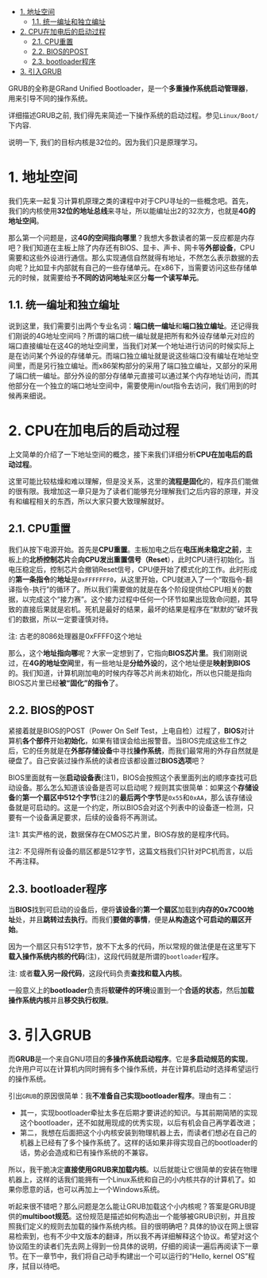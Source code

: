 
<!-- @import "[TOC]" {cmd="toc" depthFrom=1 depthTo=6 orderedList=false} -->

<!-- code_chunk_output -->

- [1. 地址空间](#1-地址空间)
  - [1.1. 统一编址和独立编址](#11-统一编址和独立编址)
- [2. CPU在加电后的启动过程](#2-cpu在加电后的启动过程)
  - [2.1. CPU重置](#21-cpu重置)
  - [2.2. BIOS的POST](#22-bios的post)
  - [2.3. bootloader程序](#23-bootloader程序)
- [3. 引入GRUB](#3-引入grub)

<!-- /code_chunk_output -->

GRUB的全称是GRand Unified Bootloader，是一个**多重操作系统启动管理器**，用来引导不同的操作系统。

详细描述GRUB之前, 我们得先来简述一下操作系统的启动过程。参见`Linux/Boot/`下内容.

说明一下, 我们的目标内核是32位的。因为我们只是原理学习。

# 1. 地址空间

我们先来一起复习计算机原理之类的课程中对于CPU寻址的一些概念吧。首先，我们的内核使用**32位的地址总线**来寻址，所以能编址出2的32次方，也就是**4G的地址空间**。

那么第一个问题是，这**4G的空间指向哪里**？我想大多数读者的第一反应都是内存吧？我们知道在主板上除了内存还有BIOS、显卡、声卡、网卡等**外部设备**，CPU需要和这些外设进行通信。那么实现通信自然就得有地址，不然怎么表示数据的去向呢？比如显卡内部就有自己的一些存储单元。在x86下，当需要访问这些存储单元的时候，就需要给予**不同的访问地址**来区分**每一个读写单元**。

## 1.1. 统一编址和独立编址

说到这里，我们需要引出两个专业名词：**端口统一编址**和**端口独立编址**。还记得我们刚说的4G地址空间吗？所谓的端口统一编址就是把所有和外设存储单元对应的端口直接编址在这4G的地址空间里，当我们对某一个地址进行访问的时候实际上是在访问某个外设的存储单元。而端口独立编址就是说这些端口没有编址在地址空间里，而是另行独立编址。而x86架构部分的采用了端口独立编址，又部分的采用了端口统一编址。部分外设的部分存储单元直接可以通过某个内存地址访问，而其他部分在一个独立的端口地址空间中，需要使用in/out指令去访问，我们用到的时候再来细说。

# 2. CPU在加电后的启动过程

上文简单的介绍了一下地址空间的概念，接下来我们详细分析**CPU在加电后的启动过程**。

这里可能比较枯燥和难以理解，但是没关系，这里的**流程是固化**的，程序员们能做的很有限。我增加这一章只是为了读者们能够充分理解我们之后内容的原理，并没有和编程相关的东西，所以大家只要大致理解就好。

## 2.1. CPU重置

我们从按下电源开始。首先是**CPU重置**。主板加电之后在**电压尚未稳定之前**，主板上的**北桥控制芯片**会**向CPU发出重置信号（Reset**），此时CPU进行初始化。当电压稳定后，控制芯片会撤销Reset信号，CPU便开始了模式化的工作。此时形成的**第一条指令**的**地址**是`0xFFFFFFF0`，从这里开始，CPU就进入了一个“取指令-翻译指令-执行”的循环了。所以我们需要做的就是在各个阶段提供给CPU相关的数据，以完成这个“接力赛”。这个接力过程中任何一个环节如果出现致命问题，其导致的直接后果就是宕机。死机是最好的结果，最坏的结果是程序在“默默的”破坏我们的数据，所以一定要谨慎对待。

注: 古老的8086处理器是0xFFFF0这个地址

那么，这个**地址指向哪**呢？大家一定想到了，它指向**BIOS芯片里**。我们刚刚说过，在**4G的地址空间**里，有一些地址是**分给外设**的，这个地址便是**映射到BIOS**的。我们知道，计算机刚加电的时候内存等芯片尚未初始化，所以也只能是指向BIOS芯片里已经**被“固化”的指令**了。

## 2.2. BIOS的POST

紧接着就是BIOS的POST（Power On Self Test，上电自检）过程了，**BIOS**对计算机**各个部件**开始**初始化**，如果有错误会给出报警音。当BIOS完成这些工作之后，它的任务就是在**外部存储设备**中寻找**操作系统**，而我们最常用的外存自然就是硬盘了。自己安装过操作系统的读者应该都设置过**BIOS选项**吧？

BIOS里面就有一张**启动设备表**(注1)，BIOS会按照这个表里面列出的顺序查找可启动设备。那么怎么知道该设备是否可以启动呢？规则其实很简单：如果这个**存储设备**的**第一个扇区中512个字节**(注2)的**最后两个字节**是`0x55`和`0xAA`，那么该存储设备就是可启动的。这是一个约定，所以BIOS会对这个列表中的设备逐一检测，只要有一个设备满足要求，后续的设备将不再测试。

注1: 其实严格的说，数据保存在CMOS芯片里，BIOS存放的是程序代码。

注2: 不见得所有设备的扇区都是512字节，这篇文档我们只针对PC机而言，以后不再注释。

## 2.3. bootloader程序

当**BIOS**找到可启动的设备后，便将**该设备**的**第一个扇区**加载到**内存的0x7C00地址**处，并且**跳转过去执行**。而我们**要做的事情**，便是**从构造这个可启动的扇区开始**。

因为一个扇区只有512字节，放不下太多的代码，所以常规的做法便是在这里写下**载入操作系统内核的代码**(注)，这段代码就是所谓的`bootloader`程序。

注: 或者**载入另一段代码**，这段代码负责**查找和载入内核**。

一般意义上的**bootloader**负责将**软硬件的环境**设置到一个**合适的状态**，然后**加载操作系统内核**并且**移交执行权限**。

# 3. 引入GRUB

而**GRUB**是一个来自GNU项目的**多操作系统启动程序**。它是**多启动规范的实现**，允许用户可以在计算机内同时拥有多个操作系统，并在计算机启动时选择希望运行的操作系统。

引出`GRUB`的原因很简单：我**不准备自己实现bootloader程序**。理由有二：

- 其一，实现bootloader牵扯太多在后期才要讲述的知识。与其前期简陋的实现这个bootloader，还不如就用现成的优秀实现，以后有机会自己再学着改进；
- 第二，我想在后面把这个小内核安装到物理机器上去，而读者们想必在自己的机器上已经有了多个操作系统了。这样的话如果非得实现自己的bootloader的话，势必会造成和已有操作系统的不兼容。

所以，我干脆决定**直接使用GRUB来加载内核**。以后就能让它很简单的安装在物理机器上，这样的话我们能拥有一个Linux系统和自己的小内核共存的计算机了。如果你愿意的话，也可以再加上一个Windows系统。

听起来很不错吧？那么问题是怎么能让GRUB加载这个小内核呢？答案是GRUB提供的**multiboot规范**。这份规范是描述如何构造出一个能够被GRUB识别，并且按照我们定义的规则去加载的操作系统内核。目的很明确吧？具体的协议在网上很容易检索到，也有不少中文版本的翻译，所以我不再详细解释这个协议。希望对这个协议陌生的读者们先去网上得到一份具体的说明，仔细的阅读一遍后再阅读下一章节。在下一章节中，我们将自己动手构建出一个可以运行的“Hello, kernel OS”程序，拭目以待吧。
